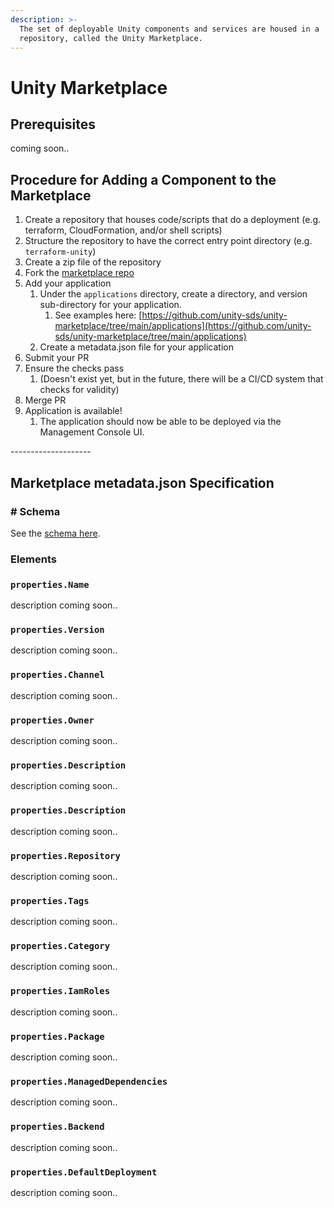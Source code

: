 ```yaml
---
description: >-
  The set of deployable Unity components and services are housed in a
  repository, called the Unity Marketplace.
---
```


# Unity Marketplace

## Prerequisites

coming soon..

## Procedure for Adding a Component to the Marketplace

1. Create a repository that houses code/scripts that do a deployment (e.g. terraform, CloudFormation, and/or shell scripts)
2. Structure the repository to have the correct entry point directory (e.g. `terraform-unity`)
3. Create a zip file of the repository
4. Fork the [marketplace repo](https://github.com/unity-sds/unity-marketplace)
5. Add your application
   1. Under the `applications` directory, create a directory, and version sub-directory for your application.&#x20;
      1. See examples here:  [https://github.com/unity-sds/unity-marketplace/tree/main/applications](https://github.com/unity-sds/unity-marketplace/tree/main/applications)
   2. Create a metadata.json file for your application
6. Submit your PR
7. Ensure the checks pass
   1. (Doesn't exist yet, but in the future, there will be a CI/CD system that checks for validity)
8. Merge PR
9. Application is available!
   1. The application should now be able to be deployed via the Management Console UI.

\--------------------

## Marketplace metadata.json Specification

### # Schema

See the [schema here](https://github.com/unity-sds/unity-marketplace#readme).

### Elements

### `properties.Name`

description coming soon..

### `properties.Version`

description coming soon..

### `properties.Channel`

description coming soon..

### `properties.Owner`

description coming soon..

### `properties.Description`

description coming soon..

### `properties.Description`

description coming soon..

### `properties.Repository`

description coming soon..

### `properties.Tags`

description coming soon..

### `properties.Category`

description coming soon..

### `properties.IamRoles`

description coming soon..

### `properties.Package`

description coming soon..

### `properties.ManagedDependencies`

description coming soon..

### `properties.Backend`

description coming soon..

### `properties.DefaultDeployment`

description coming soon..



